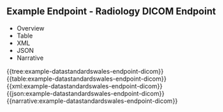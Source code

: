 <div class="warning"><span class="ClinicalWarn"></span></div>

## Example Endpoint - Radiology DICOM Endpoint

<div class="tab-wrap">
  <ul class="tab-head">
    <li class="tablink" onclick="openCity(this,'tabtree')" data-target="tabtree">
      Overview
    </li>
    <li class="tablink" onclick="openCity(this,'tabtable')" data-target="tabtable">
      Table
    </li>
    <li class="tablink tab-active" onclick="openCity(this,'tabxml')" data-target="tabxml">
      XML
    </li>    
    <li class="tablink" onclick="openCity(this,'tabjson')" data-target="tabjson">
      JSON
    </li>    
    <li class="tablink" onclick="openCity(this,'tabnarrative')" data-target="tabnarrative">
      Narrative
    </li>
  </ul>
  <div class="tab-main">
    <div id="tabtree" class="tabcontent">
      {{tree:example-datastandardswales-endpoint-dicom}}
    </div>
    <div id="tabtable" class="tabcontent">
      {{table:example-datastandardswales-endpoint-dicom}}
    </div>       
    <div id="tabxml" class="tabcontent active">      
      {{xml:example-datastandardswales-endpoint-dicom}}
    </div>
    <div id="tabjson" class="tabcontent">
      {{json:example-datastandardswales-endpoint-dicom}}
    </div>       
    <div id="tabnarrative" class="tabcontent">
      {{narrative:example-datastandardswales-endpoint-dicom}}
    </div>  
  </div>
</div>